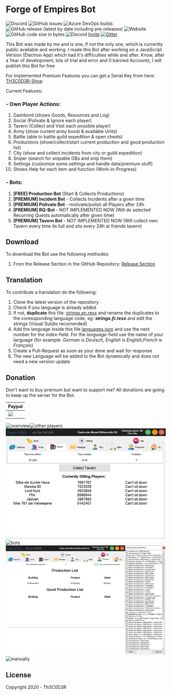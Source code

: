 

# **Forge of Empires Bot** 
![Discord](https://img.shields.io/discord/743455118338293810?label=Discord)[](https://github.com/Th3C0D3R/FoBCS/issues) ![GitHub issues](https://img.shields.io/github/issues/Th3C0D3R/FoBCS) ![Azure DevOps builds](https://img.shields.io/azure-devops/build/thetruetigers/842954ac-9c32-48b8-8308-4f72a8a29bcc/3?label=Build)
![GitHub release (latest by date including pre-releases)](https://img.shields.io/github/v/release/Th3C0D3R/FoBCS?include_prereleases) ![Website](https://img.shields.io/website?down_color=red&down_message=offline&label=Premium%20Server&up_color=green&up_message=online&url=https%3A%2F%2Fth3c0d3r.xyz) ![GitHub code size in bytes](https://img.shields.io/github/languages/code-size/Th3C0D3R/FoBCS)
![Discord](https://img.shields.io/discord/743455118338293810?style=flat-square) [Invite](https://discord.gg/DJv8rNsbP7)
[![Gitter](https://badges.gitter.im/ForgeOfBots/community.svg)](https://gitter.im/ForgeOfBots/community?utm_source=badge&utm_medium=badge&utm_campaign=pr-badge)

This Bot was made by me and is one, if not the only one, which is currently public available and working.
I made this Bot after working on a JavaScript Version (Electron App) which had it's difficulties while and after. Know, after a Year of development, lots of trial and error and 0 banned Accounts, I will publish this Bot for free

For implemented Premium Features you can get a Serial Key from here: [TH3C0D3R-Shop](https://th3c0d3r.selly.store/)

Current Features:
### - Own Player Actions:
1. Dashbord (shows Goods, Resources and Log)
2. Social (Polivate & Ignore each player)
3. Tavern (Collect and Visit each possible player)
4. Army (show current army boost & available Units)
5. Battle (able to battle guild expedition & open chests)
6. Productions (show/collect/start current production and good production list)
7. City (show and collect incidents from city or guild expedition)
8. Sniper (search for snipable GBs and snip them)
9. Settings (customize some settings and handle data/premium stuff)
10. Shows Help for each item and function (Work-in-Progress) 
### - Bots:
1. **[FREE] Production Bot** (Start &amp; Collects Productions)
2. **[PREMIUM] Incident Bot** - Collects Incidents after a given time
3. **[PREMIUM] Polivate Bot** - motivate/polish all Players after 24h
4. **[PREMIUM] RQ-Bot** - NOT IMPLEMENTED NOW (Will do selected Recurring Quests automatically after given time)
5. **[PREMIUM] Tavern Bot** - NOT IMPLEMENTED NOW (Will collect own Tavern every time its full and sits every 24h at friends tavern)

## Download
To download the Bot use the following methodes:
1.  From the Release Section in the GitHub Repository: [Release Section](https://github.com/Th3C0D3R/FoBCS/releases)

## Translation

To contribute a translation do the following:
1. Clone the latest version of the repository
2. Check if you language is already added
3. If not, **duplicate** this file: [strings.en.resx](https://github.com/Th3C0D3R/FoBCS/blob/master/ForgeOfBots/strings.en.resx) and rename the duplicates to the coressponding language code, eg: ***strings.fr.resx***  and edit the strings (Visual Sutdio recomended)
4. Add the language inside this file [languages.json](https://github.com/Th3C0D3R/FoBCS/blob/master/ForgeOfBots/languages.json) and use the next number for the *index*-field. For the *language*-field use the name of your language (for example: *German* is *Deutsch*, *English* is *English*,*French* is *Français*)
5. Create a Pull-Request as soon as your done and wait for response
6. The new Language will be added to the Bot dynamically and does not need a new version update


## Donation
Don't want to buy premium but want to support me?
All donations are going to keep up the server for the Bot.

| Paypal |
| ------ |
| [![](https://www.paypalobjects.com/en_US/i/btn/btn_donateCC_LG.gif)](https://www.paypal.com/cgi-bin/webscr?cmd=_s-xclick&hosted_button_id=G2D7BK2E7WJZY) 

![overview](https://github.com/Th3C0D3R/FoBCS/blob/master/Overview.png)![other players](https://github.com/Th3C0D3R/FoBCS/blob/master/OtherPlayers.png)
![tavern](https://github.com/Th3C0D3R/FoBCS/blob/master/Tavern.png)![bots](https://github.com/Th3C0D3R/FoBCS/blob/master/Bots.png)![production](https://github.com/Th3C0D3R/FoBCS/blob/master/Production.png)![manually](https://github.com/Th3C0D3R/FoBCS/blob/master/Manually.png)

License
-------
Copyright 2020 - Th3C0D3R
<!--stackedit_data:
eyJoaXN0b3J5IjpbMTc5NzQyMDk0NSwtODUyMzIxODc3LC0xMj
U2OTMwMzAsMTU2ODQ4MjMyMywtMjA2Nzc2Nzk3NywtMTE3ODEw
MDcwNSwtMTgyOTg2NDQ1MCwtNTU3NjE3NDY0LC01MDMzNjUyMz
QsLTg0MTU5MzY0OCwyMTM4ODcwMzQ1LDM1MjkyMTYzMiwxMTkz
OTg5MTYwLDkyMDE2ODI4Niw3Njk2MDI2NDgsLTcyODQwMDU2XX
0=
-->